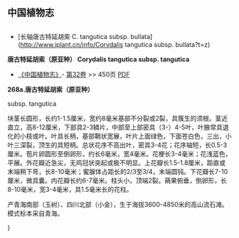 
## 中国植物志

## 
* [长轴唐古特延胡索  C.  tangutica subsp. bullata](http://www.iplant.cn/info/Corydalis tangutica subsp. bullata?t=z)

**唐古特延胡索（原亚种） Corydalis tangutica subsp. tangutica**

* [《中国植物志》](http://www.iplant.cn/frps)- [第32卷](http://www.iplant.cn/frps/vol/32) >> 450页 [PDF](http://www.iplant.cn/frps/pdf/32/450.pdf)

**268a.唐古特延胡索（原亚种）**

subsp. tangutica

块茎长圆形，长约1-1.5厘米，宽约8毫米基部不分裂或2裂，具簇生的须根。茎近直立，高8-12厘米，下部具2-3鳞片，中部至上部密具（3-）4-5叶，叶腋常具退化的小枝或叶。叶具长柄，基部鞘状宽展，叶片上面绿色，下面苍白色，三出，小叶三深裂，顶生的具短柄。总状花序不高出叶，密具3-4花；花序轴短，长0.5-3厘米。苞片卵圆形至倒卵形，约长6毫米，宽4毫米。花梗长3-4毫米；花浅蓝色，平展。外花瓣近急尖，无鸡冠状突起或极不明显。上花瓣长1.5-1.8厘米，距直或末端稍下弯，长8-10毫米；蜜腺体占距长的2/3至3/4，末端圆钝。下花瓣长7-10厘米，微具囊。内花瓣长约6-7毫米。柱头小，顶端2裂。蒴果俯垂，倒卵形，长8-10毫米，宽3-4毫米，具1.5毫米长的花柱。

产青海南部（玉树）、四川北部（小金），生于海拔3600-4850米的高山流石滩。模式标本采自青海。

}